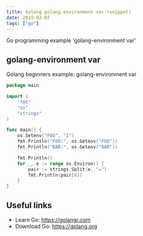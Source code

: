 ```yaml
---
title: Golang golang-environment var (snippet)
date: 2019-02-07
tags: ["go"]
---
```

Go programming example 'golang-environment var'


## golang-environment var

Golang beginners example: golang-environment var

```go
package main

import (
	"fmt"
	"os"
	"strings"
)

func main() {
	os.Setenv("FOO", "1")
	fmt.Println("FOO:", os.Getenv("FOO"))
	fmt.Println("BAR:", os.Getenv("BAR"))

	fmt.Println()
	for _, e := range os.Environ() {
		pair := strings.Split(e, "=")
		fmt.Println(pair[0])
	}
}

```

## Useful links

- Learn Go: https://golangr.com
- Download Go: https://golang.org

